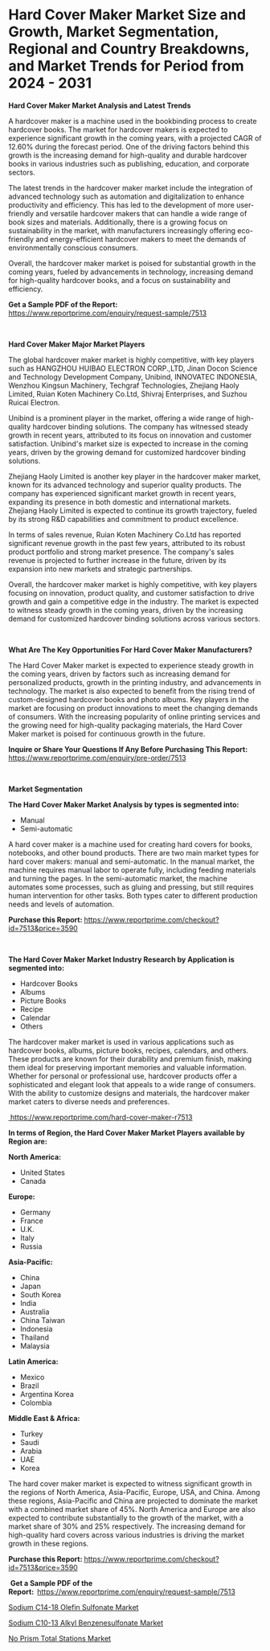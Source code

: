 <p><h1>Hard Cover Maker Market Size and Growth, Market Segmentation, Regional and Country Breakdowns, and Market Trends for Period from 2024 -  2031</h1></p><p><strong>Hard Cover Maker Market Analysis and Latest Trends</strong></p>
<p><p>A hardcover maker is a machine used in the bookbinding process to create hardcover books. The market for hardcover makers is expected to experience significant growth in the coming years, with a projected CAGR of 12.60% during the forecast period. One of the driving factors behind this growth is the increasing demand for high-quality and durable hardcover books in various industries such as publishing, education, and corporate sectors.</p><p>The latest trends in the hardcover maker market include the integration of advanced technology such as automation and digitalization to enhance productivity and efficiency. This has led to the development of more user-friendly and versatile hardcover makers that can handle a wide range of book sizes and materials. Additionally, there is a growing focus on sustainability in the market, with manufacturers increasingly offering eco-friendly and energy-efficient hardcover makers to meet the demands of environmentally conscious consumers.</p><p>Overall, the hardcover maker market is poised for substantial growth in the coming years, fueled by advancements in technology, increasing demand for high-quality hardcover books, and a focus on sustainability and efficiency.</p></p>
<p><strong>Get a Sample PDF of the Report:&nbsp;</strong> <a href="https://www.reportprime.com/enquiry/request-sample/7513">https://www.reportprime.com/enquiry/request-sample/7513</a></p>
<p>&nbsp;</p>
<p><strong>Hard Cover Maker Major Market Players</strong></p>
<p><p>The global hardcover maker market is highly competitive, with key players such as HANGZHOU HUIBAO ELECTRON CORP.,LTD, Jinan Docon Science and Technology Development Company, Unibind, INNOVATEC INDONESIA, Wenzhou Kingsun Machinery, Techgraf Technologies, Zhejiang Haoly Limited, Ruian Koten Machinery Co.Ltd, Shivraj Enterprises, and Suzhou Ruicai Electron.</p><p>Unibind is a prominent player in the market, offering a wide range of high-quality hardcover binding solutions. The company has witnessed steady growth in recent years, attributed to its focus on innovation and customer satisfaction. Unibind's market size is expected to increase in the coming years, driven by the growing demand for customized hardcover binding solutions.</p><p>Zhejiang Haoly Limited is another key player in the hardcover maker market, known for its advanced technology and superior quality products. The company has experienced significant market growth in recent years, expanding its presence in both domestic and international markets. Zhejiang Haoly Limited is expected to continue its growth trajectory, fueled by its strong R&D capabilities and commitment to product excellence.</p><p>In terms of sales revenue, Ruian Koten Machinery Co.Ltd has reported significant revenue growth in the past few years, attributed to its robust product portfolio and strong market presence. The company's sales revenue is projected to further increase in the future, driven by its expansion into new markets and strategic partnerships.</p><p>Overall, the hardcover maker market is highly competitive, with key players focusing on innovation, product quality, and customer satisfaction to drive growth and gain a competitive edge in the industry. The market is expected to witness steady growth in the coming years, driven by the increasing demand for customized hardcover binding solutions across various sectors.</p></p>
<p>&nbsp;</p>
<p><strong>What Are The Key Opportunities For Hard Cover Maker Manufacturers?</strong></p>
<p><p>The Hard Cover Maker market is expected to experience steady growth in the coming years, driven by factors such as increasing demand for personalized products, growth in the printing industry, and advancements in technology. The market is also expected to benefit from the rising trend of custom-designed hardcover books and photo albums. Key players in the market are focusing on product innovations to meet the changing demands of consumers. With the increasing popularity of online printing services and the growing need for high-quality packaging materials, the Hard Cover Maker market is poised for continuous growth in the future.</p></p>
<p><strong>Inquire or Share Your Questions If Any Before Purchasing This Report:</strong> <a href="https://www.reportprime.com/enquiry/pre-order/7513">https://www.reportprime.com/enquiry/pre-order/7513</a></p>
<p>&nbsp;</p>
<p><strong>Market Segmentation</strong></p>
<p><strong>The Hard Cover Maker Market Analysis by types is segmented into:</strong></p>
<p><ul><li>Manual</li><li>Semi-automatic</li></ul></p>
<p><p>A hard cover maker is a machine used for creating hard covers for books, notebooks, and other bound products. There are two main market types for hard cover makers: manual and semi-automatic. In the manual market, the machine requires manual labor to operate fully, including feeding materials and turning the pages. In the semi-automatic market, the machine automates some processes, such as gluing and pressing, but still requires human intervention for other tasks. Both types cater to different production needs and levels of automation.</p></p>
<p><strong>Purchase this Report:&nbsp;</strong><a href="https://www.reportprime.com/checkout?id=7513&price=3590">https://www.reportprime.com/checkout?id=7513&price=3590</a></p>
<p>&nbsp;</p>
<p><strong>The Hard Cover Maker Market Industry Research by Application is segmented into:</strong></p>
<p><ul><li>Hardcover Books</li><li>Albums</li><li>Picture Books</li><li>Recipe</li><li>Calendar</li><li>Others</li></ul></p>
<p><p>The hardcover maker market is used in various applications such as hardcover books, albums, picture books, recipes, calendars, and others. These products are known for their durability and premium finish, making them ideal for preserving important memories and valuable information. Whether for personal or professional use, hardcover products offer a sophisticated and elegant look that appeals to a wide range of consumers. With the ability to customize designs and materials, the hardcover maker market caters to diverse needs and preferences.</p></p>
<p><a href="https://www.reportprime.com/hard-cover-maker-r7513">&nbsp;https://www.reportprime.com/hard-cover-maker-r7513</a></p>
<p><strong>In terms of Region, the Hard Cover Maker Market Players available by Region are:</strong></p>
<p>
    <p> <strong> North America: </strong>
        <ul>
            <li>United States</li>
            <li>Canada</li>
        </ul>
        </p> 
    <p> <strong> Europe: </strong>
        <ul>
            <li>Germany</li>
            <li>France</li>
            <li>U.K.</li>
            <li>Italy</li>
            <li>Russia</li>
        </ul>
        </p> 
    <p> <strong> Asia-Pacific: </strong>
        <ul>
            <li>China</li>
            <li>Japan</li>
            <li>South Korea</li>
            <li>India</li>
            <li>Australia</li>
            <li>China Taiwan</li>
            <li>Indonesia</li>
            <li>Thailand</li>
            <li>Malaysia</li>
        </ul>
        </p> 
    <p> <strong> Latin America: </strong>
        <ul>
            <li>Mexico</li>
            <li>Brazil</li>
            <li>Argentina Korea</li>
            <li>Colombia</li>
        </ul>
        </p> 
    <p> <strong> Middle East & Africa: </strong>
        <ul>
            <li>Turkey</li>
            <li>Saudi</li>
            <li>Arabia</li>
            <li>UAE</li>
            <li>Korea</li>
        </ul>
    </p>
    </p>
<p><p>The hard cover maker market is expected to witness significant growth in the regions of North America, Asia-Pacific, Europe, USA, and China. Among these regions, Asia-Pacific and China are projected to dominate the market with a combined market share of 45%. North America and Europe are also expected to contribute substantially to the growth of the market, with a market share of 30% and 25% respectively. The increasing demand for high-quality hard covers across various industries is driving the market growth in these regions.</p></p>
<p><strong>Purchase this Report: </strong><a href="https://www.reportprime.com/checkout?id=7513&price=3590">https://www.reportprime.com/checkout?id=7513&price=3590</a></p>
<p>&nbsp;<strong>Get a Sample PDF of the Report:&nbsp;&nbsp;</strong><a href="https://www.reportprime.com/enquiry/request-sample/7513">https://www.reportprime.com/enquiry/request-sample/7513</a></p>
<p><strong></strong></p>
<p><p><a href="https://www.linkedin.com/pulse/sodium-c14-18-olefin-sulfonate-market-research-report-reveals-sogmc?trackingId=x6C6%2FOkNNVoV40Y%2BhO4d7Q%3D%3D">Sodium C14-18 Olefin Sulfonate Market</a></p><p><a href="https://www.linkedin.com/pulse/sodium-c10-13-alkyl-benzenesulfonate-market-dynamics-b6tzc?trackingId=Gz5%2BQK8s9Oko3CFlpMkgOw%3D%3D">Sodium C10-13 Alkyl Benzenesulfonate Market</a></p><p><a href="https://www.linkedin.com/pulse/prism-total-stations-market-goal-estimating-size-future-growth-2nebc?trackingId=F0r7ATBRiXp9dfaqyZaaDg%3D%3D">No Prism Total Stations Market</a></p></p>